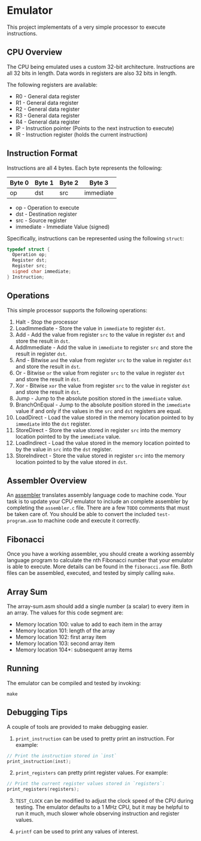 Emulator
========

This project implementats of a very simple processor to execute instructions.

CPU Overview
------------

The CPU being emulated uses a custom 32-bit architecture. Instructions are all 32 bits in length. Data words in registers are also 32 bits in length.

The following registers are available:

- R0 - General data register
- R1 - General data register
- R2 - General data register
- R3 - General data register
- R4 - General data register
- IP - Instruction pointer (Points to the next instruction to execute)
- IR - Instruction register (holds the current instruction)

Instruction Format
------------------

Instructions are all 4 bytes. Each byte represents the following:

| Byte 0      | Byte 1    | Byte 2    | Byte 3    |
|-------------|-----------|-----------|-----------|
| op          | dst       | src       | immediate |

- op - Operation to execute
- dst - Destination register
- src - Source register
- immediate - Immediate Value (signed)

Specifically, instructions can be represented using the following `struct`:

```c
typedef struct {
  Operation op;
  Register dst;
  Register src;
  signed char immediate;
} Instruction;
```

Operations
----------

This simple processor supports the following operations:

1. Halt - Stop the processor
2. LoadImmediate - Store the value in `immediate` to register `dst`.
3. Add - Add the value from register `src` to the value in register `dst` and store the result in `dst`.
4. AddImmediate - Add the value in `immediate` to register `src` and store the result in register `dst`.
5. And - Bitwise `and` the value from register `src` to the value in register `dst` and store the result in `dst`.
6. Or - Bitwise `or` the value from register `src` to the value in register `dst` and store the result in `dst`.
7. Xor - Bitwise `xor` the value from register `src` to the value in register `dst` and store the result in `dst`.
8. Jump - Jump to the absolute position stored in the `immediate` value.
9. BranchOnEqual - Jump to the absolute position stored in the `immediate` value if and only if the values in the `src` and `dst` registers are equal.
10. LoadDirect - Load the value stored in the memory location pointed to by `immediate` into the `dst` register.
11. StoreDirect - Store the value stored in register `src` into the memory location pointed to by the `immediate` value.
12. LoadIndirect - Load the value stored in the memory location pointed to by the value in `src` into the `dst` register.
13. StoreIndirect - Store the value stored in register `src` into the memory location pointed to by the value stored in `dst`.

Assembler Overview
------------------

An [assembler](https://en.wikipedia.org/wiki/Assembly_language#Assembler) translates assembly language code to machine code. Your task is to update your CPU emulator to include an complete assembler by completing the `assembler.c` file. There are a few `TODO` comments that must be taken care of. You should be able to convert the included `test-program.asm` to machine code and execute it correctly.

Fibonacci
---------

Once you have a working assembler, you should create a working assembly language program to calculate the nth Fibonacci number that your emulator is able to execute. More details can be found in the `fibonacci.asm` file. Both files can be assembled, executed, and tested by simply calling `make`.

Array Sum
---------

The array-sum.asm should add a single number (a scalar) to every item in an array. The values for this code segment are:

- Memory location 100: value to add to each item in the array
- Memory location 101: length of the array
- Memory location 102: first array item
- Memory location 103: second array item
- Memory location 104+: subsequent array items

Running
-------

The emulator can be compiled and tested by invoking:

```
make
```

Debugging Tips
--------------

A couple of tools are provided to make debugging easier.

1. `print_instruction` can be used to pretty print an instruction. For example:

```c
// Print the instruction stored in `inst`
print_instruction(inst);
```

2. `print_registers` can pretty print register values. For example:

```c
// Print the current register values stored in `registers`:
print_registers(registers);
```

3. `TEST_CLOCK` can be modified to adjust the clock speed of the CPU during testing. The emulator defaults to a 1 MHz CPU, but it may be helpful to run it much, much slower whole observing instruction and register values.

4. `printf` can be used to print any values of interest.
